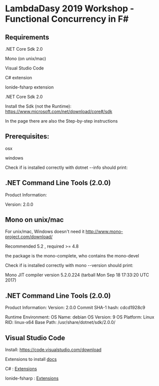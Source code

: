 # LambdaDasy 2019 Workshop - Functional Concurrency in F# #

## Requirements

.NET Core Sdk 2.0

Mono (on unix/mac)

Visual Studio Code

C# extension

Ionide-fsharp extension

.NET Core Sdk 2.0

Install the Sdk (not the Runtime):
https://www.microsoft.com/net/download/core#/sdk

In the page there are also the Step-by-step instructions

## Prerequisites:

osx

windows

Check if is installed correctly with dotnet --info should print:

## .NET Command Line Tools (2.0.0)

Product Information:

Version:            2.0.0

## Mono on unix/mac

For unix/mac, Windows doesn't need it
http://www.mono-project.com/download/

Recommended 5.2 , required >= 4.8

the package is the mono-complete, who contains the mono-devel

Check if is installed correctly with mono --version should print:

Mono JIT compiler version 5.2.0.224 (tarball Mon Sep 18 17:33:20 UTC 2017)

## .NET Command Line Tools (2.0.0)

Product Information:
 Version:            2.0.0
 Commit SHA-1 hash:  cdcd1928c9

Runtime Environment:
 OS Name:     debian
 OS Version:  9
 OS Platform: Linux
 RID:         linux-x64
 Base Path:   /usr/share/dotnet/sdk/2.0.0/

## Visual Studio Code

Install:
https://code.visualstudio.com/download

Extensions to install [docs](https://code.visualstudio.com/docs/editor/extension-gallery)

C# : [Extensions](https://marketplace.visualstudio.com/items?itemName=ms-vscode.csharp)

Ionide-fsharp : [Extensions](https://marketplace.visualstudio.com/items?itemName=Ionide.Ionide-fsharp)

